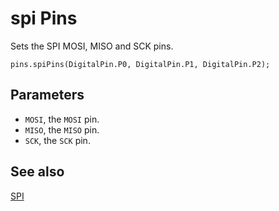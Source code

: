 # spi Pins

Sets the SPI MOSI, MISO and SCK pins.

```sig
pins.spiPins(DigitalPin.P0, DigitalPin.P1, DigitalPin.P2);
```

## Parameters

* ``MOSI``, the ``MOSI`` pin.
* ``MISO``, the ``MISO`` pin.
* ``SCK``, the ``SCK`` pin.

## See also

[SPI](https://developer.mbed.org/handbook/SPI)
